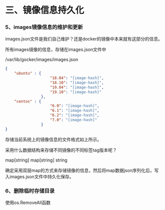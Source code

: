 # 三、镜像信息持久化

### 5、images镜像信息的维护和更新

images.json文件是我们自己维护？还是docker的镜像中本来就有这部分的信息。

所有images镜像的信息，存储在images.json文件中

/var/lib/gocker/images/images.json

```json
{
	"ubuntu" : {
					"18.04": "[image-hash]",
					"18.10": "[image-hash]",
					"19.04": "[image-hash]",
					"19.10": "[image-hash]"
				},
	"centos" : {
					"6.0": "[image-hash]",
					"6.1": "[image-hash]",
					"6.2": "[image-hash]",
					"7.0": "[image-hash]"
				}
}
```

存储当前系统上的镜像信息的文件格式如上所示。



采用什么数据结构来存储不同镜像的不同标签tag版本呢？

map[string] map[string] string

确定采用双层map的方式来存储镜像的信息，然后将map数据json序列化后，写入images.json文件中持久化保存。



### 6、删除临时存储目录

使用os.RemoveAll函数